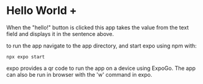 # Hello World +

When the "hello!" button is clicked this app takes the value from the text field and displays it in the sentence above.

to run the app navigate to the app directory, and start expo using npm with: 

    npx expo start

expo provides a qr code to run the app on a device using ExpoGo. The app can also be run in browser with the 'w' command in expo.